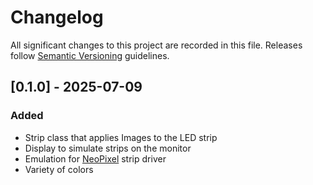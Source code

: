 # Changelog

All significant changes to this project are recorded in this file. Releases follow [Semantic Versioning](https://semver.org/spec/v2.0.0.html) guidelines.

## [0.1.0] - 2025-07-09

### Added
- Strip class that applies Images to the LED strip
- Display to simulate strips on the monitor
- Emulation for [NeoPixel](https://github.com/adafruit/Adafruit_CircuitPython_NeoPixel) strip driver
- Variety of colors
